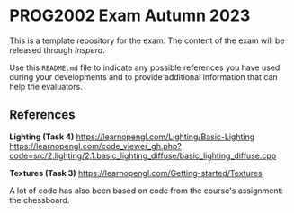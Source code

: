 # PROG2002 Exam Autumn 2023

This is a template repository for the exam. The content of the exam will be released through *Inspera*.

Use this `README.md` file to indicate any possible references you have used during your developments and to provide additional information that can help the evaluators.

## References
**Lighting (Task 4)**
https://learnopengl.com/Lighting/Basic-Lighting
https://learnopengl.com/code_viewer_gh.php?code=src/2.lighting/2.1.basic_lighting_diffuse/basic_lighting_diffuse.cpp

**Textures (Task 3)**
https://learnopengl.com/Getting-started/Textures

A lot of code has also been based on code from the course's assignment: the chessboard.